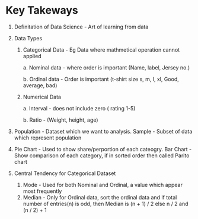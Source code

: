 # Key Takeways

1. Definitation of Data Science - Art of learning from data
2. Data Types
    1. Categorical Data - Eg Data where mathmetical operation cannot applied

        a. Nominal data - where order is important (Name, label, Jersey no.)

        b. Ordinal data - Order is important (t-shirt size s, m, l, xl, Good, average, bad)
    2. Numerical Data

        a. Interval - does not include zero ( rating 1-5)
        
        b. Ratio - (Weight, height, age)

3. Population - Dataset which we want to analysis.
    Sample - Subset of data which represent population

4. Pie Chart  - Used to show share/perportion of each cateogry.
Bar Chart - Show comparison of each category, if in sorted order then called Parito chart
5. Central Tendency for Categorical Dataset
    1. Mode - Used for both Nominal and Ordinal, a value which appear most frequently
    2. Median - Only for Ordinal data, sort the ordinal data and if total number of entries(n) is odd, then Median is (n + 1) / 2 else n / 2 and (n / 2) + 1